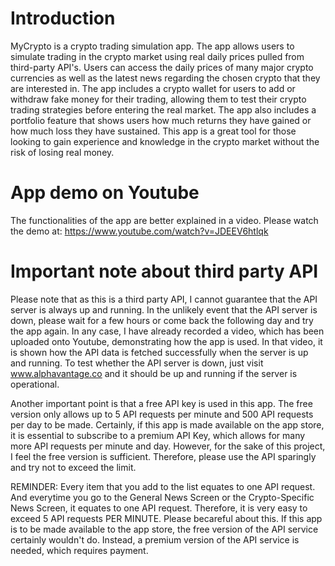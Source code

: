 # Introduction
MyCrypto is a crypto trading simulation app. The app allows users to simulate trading in the crypto market using real daily prices pulled from third-party API's. Users can access the daily prices of many major crypto currencies as well as the latest news regarding the chosen crypto that they are interested in. The app includes a crypto wallet for users to add or withdraw fake money for their trading, allowing them to test their crypto trading strategies before entering the real market. The app also includes a portfolio feature that shows users how much returns they have gained or how much loss they have sustained. This app is a great tool for those looking to gain experience and knowledge in the crypto market without the risk of losing real money.

# App demo on Youtube
The functionalities of the app are better explained in a video. Please watch the demo at: https://www.youtube.com/watch?v=JDEEV6htlqk

# Important note about third party API
Please note that as this is a third party API, I cannot guarantee that the API server is always up and running. In the unlikely event that the API server is down, please wait for a few hours or come back the following day and try the app again. In any case, I have already recorded a video, which has been uploaded onto Youtube, demonstrating how the app is used. In that video, it is shown how the API data is fetched successfully when the server is up and running. To test whether the API server is down, just visit www.alphavantage.co and it should be up and running if the server is operational.

Another important point is that a free API key is used in this app. The free version only allows up to 5 API requests per minute and 500 API requests per day to be made. Certainly, if this app is made available on the app store, it is essential to subscribe to a premium API Key, which allows for many more API requests per minute and day. However, for the sake of this project, I feel the free version is sufficient. Therefore, please use the API sparingly and try not to exceed the limit. 

REMINDER: Every item that you add to the list equates to one API request. And everytime you go to the General News Screen or the Crypto-Specific News Screen, it equates to one API request. Therefore, it is very easy to exceed 5 API requests PER MINUTE. Please becareful about this. If this app is to be made available to the app store, the free version of the API service certainly wouldn't do. Instead, a premium version of the API service is needed, which requires payment.

